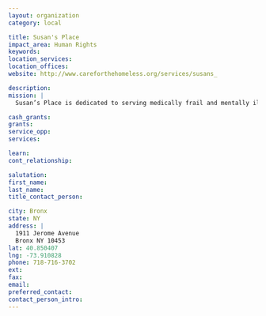 ```yaml
---
layout: organization
category: local

title: Susan's Place
impact_area: Human Rights
keywords: 
location_services: 
location_offices: 
website: http://www.careforthehomeless.org/services/susans_

description: 
mission: |
  Susan’s Place is dedicated to serving medically frail and mentally ill homeless women, providing them with healthy meals, clean clothing, recreational activities and a broad range of primary health care and social services. Susan’s Place gives these women a safe and supportive environment and the services that will help keep them re-housed after we place them in permanent housing.

cash_grants: 
grants: 
service_opp: 
services: 

learn: 
cont_relationship: 

salutation: 
first_name: 
last_name: 
title_contact_person: 

city: Bronx
state: NY
address: |
  1911 Jerome Avenue     
  Bronx NY 10453
lat: 40.850407
lng: -73.910828
phone: 718-716-3702
ext: 
fax: 
email: 
preferred_contact: 
contact_person_intro: 
---
```

